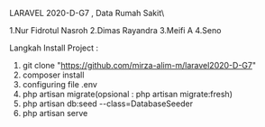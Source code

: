 LARAVEL 2020-D-G7 , Data Rumah Sakit\


1.Nur Fidrotul Nasroh 
2.Dimas Rayandra
3.Meifi A 
4.Seno 

Langkah Install Project :

  1. git clone "https://github.com/mirza-alim-m/laravel2020-D-G7"
  2. composer install
  3. configuring file .env
  4. php artisan migrate(opsional : php artisan migrate:fresh)
  5. php artisan db:seed --class=DatabaseSeeder
  6. php artisan serve

